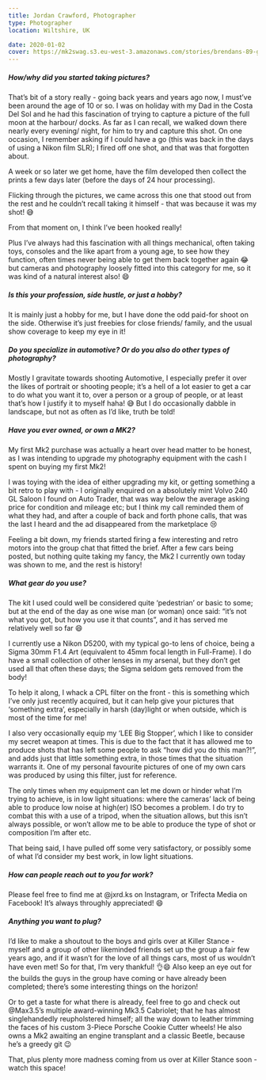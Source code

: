 ```yaml
---
title: Jordan Crawford, Photographer
type: Photographer
location: Wiltshire, UK

date: 2020-01-02
cover: https://mk2swag.s3.eu-west-3.amazonaws.com/stories/brendans-89-golf-cover.jpg
---
```


##### How/why did you started taking pictures?
That’s bit of a story really - going back years and years ago now, I must’ve been around the age of 10 or so.
I was on holiday with my Dad in the Costa Del Sol and he had this fascination of trying to capture a picture of the full moon at the harbour/ docks. 
As far as I can recall, we walked down there nearly every evening/ night, for him to try and capture this shot.
On one occasion, I remember asking if I could have a go (this was back in the days of using a Nikon film SLR); I fired off one shot, and that was that forgotten about.

A week or so later we get home, have the film developed then collect the prints a few days later (before the days of 24 hour processing). 

Flicking through the pictures, we came across this one that stood out from the rest and he couldn’t recall taking it himself - that was because it was my shot! 😅 

From that moment on, I think I’ve been hooked really!

Plus I’ve always had this fascination with all things mechanical, often taking toys, consoles and the like apart from a young age, to see how they function, often times never being able to get them back together again 😂 but cameras and photography loosely fitted into this category for me, so it was kind of a natural interest also! 😄


##### Is this your profession, side hustle, or just a hobby?
It is mainly just a hobby for me, but I have done the odd paid-for shoot on the side. 
Otherwise it’s just freebies for close friends/ family, and the usual show coverage to keep my eye in it!


##### Do you specialize in automotive? Or do you also do other types of photography?
Mostly I gravitate towards shooting Automotive, I especially prefer it over the likes of portrait or shooting people; it’s a hell of a lot easier to get a car to do what you want it to, over a person or a group of people, or at least that’s how I justify it to myself haha! 😅 
But I do occasionally dabble in landscape, but not as often as I’d like, truth be told!


##### Have you ever owned, or own a MK2?
My first Mk2 purchase was actually a heart over head matter to be honest, as I was intending to upgrade my photography equipment with the cash I spent on buying my first Mk2! 

I was toying with the idea of either upgrading my kit, or getting something a bit retro to play with - I originally enquired on a absolutely mint Volvo 240 GL Saloon I found on Auto Trader, that was way below the average asking price for condition and mileage etc; but I think my call reminded them of what they had, and after a couple of back and forth phone calls, that was the last I heard and the ad disappeared from the marketplace 😢

Feeling a bit down, my friends started firing a few interesting and retro motors into the group chat that fitted the brief. After a few cars being posted, but nothing quite taking my fancy, the Mk2 I currently own today was shown to me, and the rest is history!


##### What gear do you use?
The kit I used could well be considered quite ‘pedestrian’ or basic to some; but at the end of the day as one wise man (or woman) once said: “it’s not what you got, but how you use it that counts”, and it has served me relatively well so far 😄

I currently use a Nikon D5200, with my typical go-to lens of choice, being a Sigma 30mm F1.4 Art (equivalent to 45mm focal length in Full-Frame).
I do have a small collection of other lenses in my arsenal, but they don’t get used all that often these days; the Sigma seldom gets removed from the body!

To help it along, I whack a CPL filter on the front - this is something which I’ve only just recently acquired, but it can help give your pictures that ‘something extra’, especially in harsh (day)light or when outside, which is most of the time for me!

I also very occasionally equip my ‘LEE Big Stopper’, which I like to consider my secret weapon at times. 
This is due to the fact that it has allowed me to produce shots that has left some people to ask “how did you do this man?!”, and adds just that little something extra, in those times that the situation warrants it.
One of my personal favourite pictures of one of my own cars was produced by using this filter, just for reference.

The only times when my equipment can let me down or hinder what I’m trying to achieve, is in low light situations: where the cameras’ lack of being able to produce low noise at high(er) ISO becomes a problem. I do try to combat this with a use of a tripod, when the situation allows, but this isn’t always possible, or won’t allow me to be able to produce the type of shot or composition I’m after etc.

That being said, I have pulled off some very satisfactory, or possibly some of what I’d consider my best work, in low light situations.


##### How can people reach out to you for work?
Please feel free to find me at @jxrd.ks on Instagram, or Trifecta Media on Facebook! 
It’s always throughly appreciated! 😄


##### Anything you want to plug?
I’d like to make a shoutout to the boys and girls over at Killer Stance - myself and a group of other likeminded friends set up the group a fair few years ago, and if it wasn’t for the love of all things cars, most of us wouldn’t have even met! 
So for that, I’m very thankful! 👌😄
Also keep an eye out for the builds the guys in the group have coming or have already been completed; there’s some interesting things on the horizon!

Or to get a taste for what there is already, feel free to go and check out @Max3.5’s multiple award-winning Mk3.5 Cabriolet; that he has almost singlehandedly reupholstered himself; all the way down to leather trimming the faces of his custom 3-Piece Porsche Cookie Cutter wheels! 
He also owns a Mk2 awaiting an engine transplant and a classic Beetle, because he’s a greedy git 😉

That, plus plenty more madness coming from us over at Killer Stance soon - watch this space!
